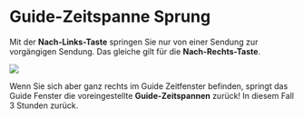 # Guide-Zeitspanne Sprung

Mit der **Nach-Links-Taste** springen Sie nur von einer Sendung zur vorgängigen Sendung. Das gleiche gilt für die **Nach-Rechts-Taste**.

![](https://manula.r.sizr.io/large/user/16317/img/tv-replay-guide-3.png)

Wenn Sie sich aber ganz rechts im Guide Zeitfenster befinden, springt das Guide Fenster die voreingestellte **Guide-Zeitspannen** zurück! In diesem Fall 3 Stunden zurück.

